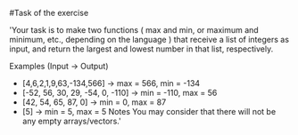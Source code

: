 #Task of the exercise

'Your task is to make two functions ( max and min, or maximum and minimum, etc., depending on the language ) that receive a list of integers as input, and return the largest and lowest number in that list, respectively.

Examples (Input -> Output)
* [4,6,2,1,9,63,-134,566]         -> max = 566, min = -134
* [-52, 56, 30, 29, -54, 0, -110] -> min = -110, max = 56
* [42, 54, 65, 87, 0]             -> min = 0, max = 87
* [5]                             -> min = 5, max = 5
Notes
You may consider that there will not be any empty arrays/vectors.'